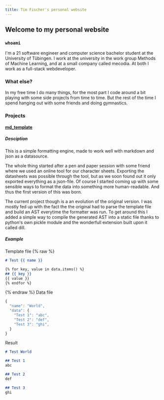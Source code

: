 ```yaml
---
title: Tim Fischer's personal website
---
```


## Welcome to my personal website

### `whoami`

I'm a 21 software engineer and computer science bachelor student at the University of Tübingen. I work at the university in the work group Methods of Machine Learning, and at a small company called mecodia. At both I work as a full-stack webdeveloper.

### What else?

In my free time I do many things, for the most part I code around a bit playing with some side projects from time to time. But the rest of the time I spend hanging out with some friends and doing gymnastics.

### Projects

#### [md_template](https://github.com/tim-fi/md_template)

##### Desciption
This is a simple formatting engine, made to work well with markdown and json as a datasource.

The whole thing started after a pen and paper session with some friend where we used an online tool for our character sheets. Exporting the datasheets was possible through the tool, but as we soon found out it only exported everything as a json-file. Of course I started coming up with some sensible ways to format the data into something more human-readable. And thus the first version of this was born.

The current project though is a an evolution of the original version. I was mostly fed up with the fact the the original had to parse the template file and build an AST everytime the formatter was run. To get around this I added a simple way to compile the generated AST into a static file thanks to python's own pickle module and the wonderfull extension built upon it called dill.

##### Example
Template file
{% raw %}
```md
# Test {{ name }}

{% for key, value in data.items() %}
## {{ key }}
{{ value }}
{% endfor %}
```
{% endraw %}
Data file
```javascript
{
  "name": "World",
  "data": {
    "Test 1": "abc",
    "Test 2": "def",
    "Test 3": "ghi",
  }
}
```
Result
```md
# Test World

## Test 1
abc

## Test 2
def

## Test 3
ghi
```

